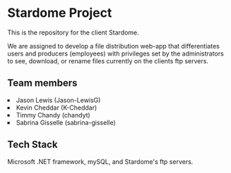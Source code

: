 <!DOCTYPE html>
<html>
<body>

<h1>Stardome Project</h1>
<p>This is the repository for the client Stardome. </p>

<p>We are assigned to develop a file distribution web-app that differentiates users and 
producers (employees) with privileges set by the administrators to see, download, or rename files
currently on the clients ftp servers.</p>

<h2>Team members</h2>
<u1 style="list-style-type:square">
	<li>Jason Lewis (Jason-LewisG)</li>
	<li>Kevin Cheddar (K-Cheddar)</li>
	<li>Timmy Chandy (chandyt)</li>
	<li>Sabrina Gisselle (sabrina-gisselle)</li>	
</u1>
<h2>Tech Stack</h2>
<p>Microsoft .NET framework, mySQL, and Stardome's ftp servers.</p>

</body>
</html>